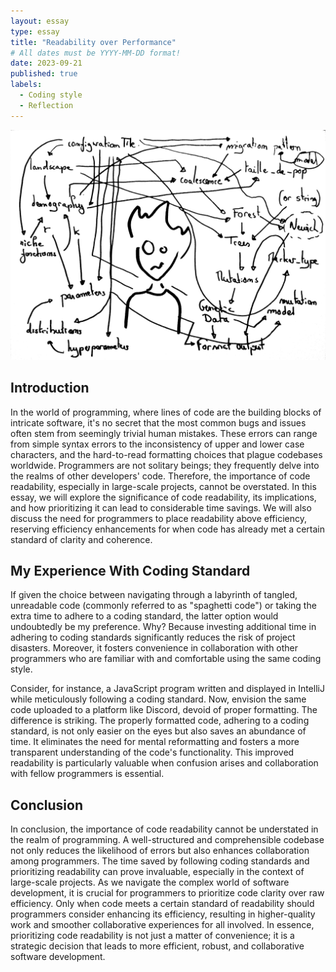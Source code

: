 ```yaml
---
layout: essay
type: essay
title: "Readability over Performance"
# All dates must be YYYY-MM-DD format!
date: 2023-09-21
published: true
labels:
  - Coding style 
  - Reflection
---
```

<img class="rounded float-start pe-4" src="../img/readability_over_performance/spaghetti_code.png">  

## Introduction
In the world of programming, where lines of code are the building blocks of intricate software, it's no secret that the most common bugs and issues often stem from seemingly trivial human mistakes. These errors can range from simple syntax errors to the inconsistency of upper and lower case characters, and the hard-to-read formatting choices that plague codebases worldwide. Programmers are not solitary beings; they frequently delve into the realms of other developers' code. Therefore, the importance of code readability, especially in large-scale projects, cannot be overstated. In this essay, we will explore the significance of code readability, its implications, and how prioritizing it can lead to considerable time savings. We will also discuss the need for programmers to place readability above efficiency, reserving efficiency enhancements for when code has already met a certain standard of clarity and coherence.

## My Experience With Coding Standard

If given the choice between navigating through a labyrinth of tangled, unreadable code (commonly referred to as "spaghetti code") or taking the extra time to adhere to a coding standard, the latter option would undoubtedly be my preference. Why? Because investing additional time in adhering to coding standards significantly reduces the risk of project disasters. Moreover, it fosters convenience in collaboration with other programmers who are familiar with and comfortable using the same coding style.

Consider, for instance, a JavaScript program written and displayed in IntelliJ while meticulously following a coding standard. Now, envision the same code uploaded to a platform like Discord, devoid of proper formatting. The difference is striking. The properly formatted code, adhering to a coding standard, is not only easier on the eyes but also saves an abundance of time. It eliminates the need for mental reformatting and fosters a more transparent understanding of the code's functionality. This improved readability is particularly valuable when confusion arises and collaboration with fellow programmers is essential.

## Conclusion

In conclusion, the importance of code readability cannot be understated in the realm of programming. A well-structured and comprehensible codebase not only reduces the likelihood of errors but also enhances collaboration among programmers. The time saved by following coding standards and prioritizing readability can prove invaluable, especially in the context of large-scale projects. As we navigate the complex world of software development, it is crucial for programmers to prioritize code clarity over raw efficiency. Only when code meets a certain standard of readability should programmers consider enhancing its efficiency, resulting in higher-quality work and smoother collaborative experiences for all involved. In essence, prioritizing code readability is not just a matter of convenience; it is a strategic decision that leads to more efficient, robust, and collaborative software development.
